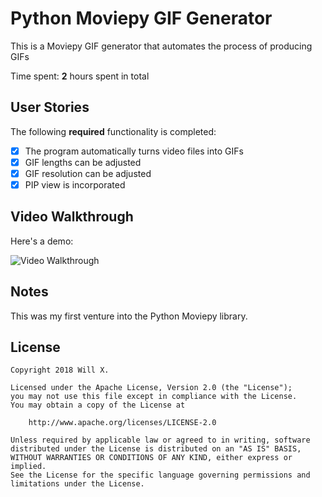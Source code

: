 # Python Moviepy GIF Generator
This is a Moviepy GIF generator that automates the process of producing GIFs

Time spent: **2** hours spent in total

## User Stories

The following **required** functionality is completed:

- [x] The program automatically turns video files into GIFs
- [x] GIF lengths can be adjusted
- [x] GIF resolution can be adjusted
- [x] PIP view is incorporated

## Video Walkthrough

Here's a demo:

<img src='https://raw.githubusercontent.com/williamx98/gif_generator/master/test_output.gif' title='Video Walkthrough' alt='Video Walkthrough' />


## Notes

This was my first venture into the Python Moviepy library.

## License

    Copyright 2018 Will X.

    Licensed under the Apache License, Version 2.0 (the "License");
    you may not use this file except in compliance with the License.
    You may obtain a copy of the License at

        http://www.apache.org/licenses/LICENSE-2.0

    Unless required by applicable law or agreed to in writing, software
    distributed under the License is distributed on an "AS IS" BASIS,
    WITHOUT WARRANTIES OR CONDITIONS OF ANY KIND, either express or implied.
    See the License for the specific language governing permissions and
    limitations under the License.
